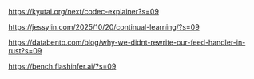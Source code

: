 https://kyutai.org/next/codec-explainer?s=09

https://jessylin.com/2025/10/20/continual-learning/?s=09

https://databento.com/blog/why-we-didnt-rewrite-our-feed-handler-in-rust?s=09

https://bench.flashinfer.ai/?s=09